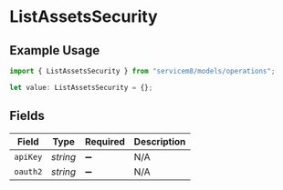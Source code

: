 # ListAssetsSecurity

## Example Usage

```typescript
import { ListAssetsSecurity } from "servicem8/models/operations";

let value: ListAssetsSecurity = {};
```

## Fields

| Field              | Type               | Required           | Description        |
| ------------------ | ------------------ | ------------------ | ------------------ |
| `apiKey`           | *string*           | :heavy_minus_sign: | N/A                |
| `oauth2`           | *string*           | :heavy_minus_sign: | N/A                |